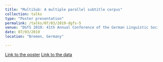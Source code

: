 ```yaml
---
title: "MultiSub: A multiple parallel subtitle corpus"
collection: talks
type: "Poster presentation"
permalink: /talks/07/03/2019-dgfs-5
venue: "DGfS 2019: 41th Annual Conference of the German Linguistic Society"
date: 07/03/2019
location: "Bremen, Germany"

---
```


[Link to the poster](https://github.com/fsame/fsame.github.io/blob/master/files/poster-multisub.pdf)
[Link to the data](https://osf.io/8wp4q/)